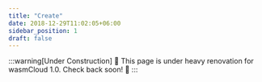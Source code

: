 ```yaml
---
title: "Create"
date: 2018-12-29T11:02:05+06:00
sidebar_position: 1
draft: false
---
```


:::warning[Under Construction]
🚧 This page is under heavy renovation for wasmCloud 1.0. Check back soon! 🚧
:::
